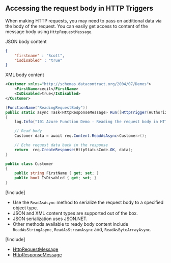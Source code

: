 ## Accessing the request body  in HTTP Triggers

When making HTTP requests, you may need to pass on additional data via the body of the request. You can easily get access to content of the message body using `HttpRequestMessage`.

JSON body content
```json
{
	"firstname" : "Scott",
	"isdisabled" : "true"
}
```
XML body content
```xml
<Customer xmlns="http://schemas.datacontract.org/2004/07/Demos">
	<FirstName>cecil</FirstName>
	<IsDisabled>true</IsDisabled>
</Customer>
```


```csharp
[FunctionName("ReadingRequestBody")]
public static async Task<HttpResponseMessage> Run([HttpTrigger(AuthorizationLevel.Anonymous, "POST", Route = null)]HttpRequestMessage req, TraceWriter log)
{
    log.Info("101 Azure Function Demo - Reading the request body in HTTP Triggers");

    // Read body
    Customer data = await req.Content.ReadAsAsync<Customer>();

    // Echo request data back in the response
    return  req.CreateResponse(HttpStatusCode.OK, data);
}

public class Customer
{
    public string FirstName { get; set; }
    public bool IsDisabled { get; set; }
}

```

[!include[](../includes/takeaways-heading.md)]
* Use the `ReadAsAsync` method to serialize the request body to a specified object type.
* JSON and XML content types are supported out of the box.
* JSON serialization uses JSON.NET.
* Other methods available to ready body content include `ReadAsStringAsync`, `ReadAsStreamAsync` and, `ReadAsByteArrayAsync`.

[!include[](../includes/read-more-heading.md)]
* [HttpRequestMessage](https://docs.microsoft.com/dotnet/api/system.net.http.httprequestmessage)
* [HttpResponseMessage](https://docs.microsoft.com/dotnet/api/system.net.http.httpresponsemessage)